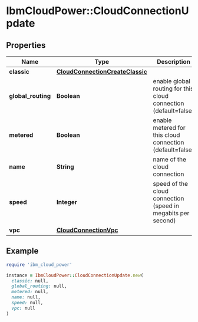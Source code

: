 # IbmCloudPower::CloudConnectionUpdate

## Properties

| Name | Type | Description | Notes |
| ---- | ---- | ----------- | ----- |
| **classic** | [**CloudConnectionCreateClassic**](CloudConnectionCreateClassic.md) |  | [optional] |
| **global_routing** | **Boolean** | enable global routing for this cloud connection (default&#x3D;false) | [optional] |
| **metered** | **Boolean** | enable metered for this cloud connection (default&#x3D;false) | [optional] |
| **name** | **String** | name of the cloud connection | [optional] |
| **speed** | **Integer** | speed of the cloud connection (speed in megabits per second) | [optional] |
| **vpc** | [**CloudConnectionVpc**](CloudConnectionVpc.md) |  | [optional] |

## Example

```ruby
require 'ibm_cloud_power'

instance = IbmCloudPower::CloudConnectionUpdate.new(
  classic: null,
  global_routing: null,
  metered: null,
  name: null,
  speed: null,
  vpc: null
)
```

